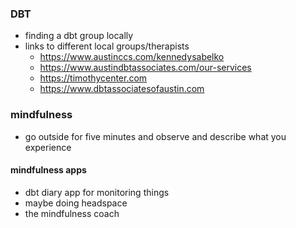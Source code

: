 ### DBT
- finding a dbt group locally
- links to different local groups/therapists
  - https://www.austinccs.com/kennedysabelko
  - https://www.austindbtassociates.com/our-services
  - https://timothycenter.com
  - https://www.dbtassociatesofaustin.com

### mindfulness
- go outside for five minutes and observe and describe what you experience

#### mindfulness apps
- dbt diary app for monitoring things
- maybe doing headspace 
- the mindfulness coach 